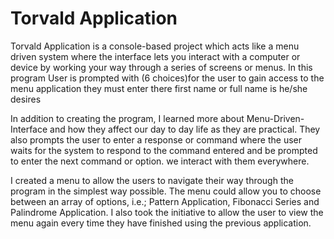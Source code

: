 # Torvald Application 
Torvald Application is a console-based project  which acts like a menu driven system where the interface lets you interact with a computer or device by working your way through a series of screens or menus. In this program User is prompted with (6 choices)for the user to gain access to the menu application they must enter there first name or full name is he/she desires  

In addition to creating the program, I learned more about Menu-Driven-Interface and how they affect our day to day life as they are practical. They also prompts the user to enter a response or command where the user waits for the system to respond to the command entered and be prompted to enter the next command or option. we interact with them everywhere.

I created a menu to allow the users to navigate their way through the program in the simplest way possible. The menu could allow you to choose between an array of options, i.e.; Pattern Application, Fibonacci Series and Palindrome Application. I also took the initiative to allow the user to view the menu again every time they have finished using the previous application.

